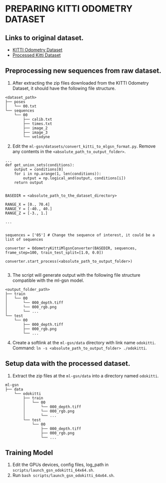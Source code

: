 # PREPARING KITTI ODOMETRY DATASET

## Links to original dataset.
- [KITTI Odometry Dataset](http://www.cvlibs.net/datasets/kitti/eval_odometry.php)
- [Processed Kitti Dataset]()


## Preprocessing new sequences from raw dataset.
1. After extracting the zip files downloaded from the KITTI Odometry Dataset, it should have the following file structure.
```
<dataset_path>
├── poses
│   └── 00.txt
└── sequences
    └── 00
        ├── calib.txt
        ├── times.txt
        ├── image_2
        ├── image_3
        └── velodyne
```

2. Edit the `ml-gsn/datasets/convert_kitti_to_mlgsn_format.py`. Remove any contents in the `<absolute_path_to_output_folder>`.
```
...
def get_union_sets(conditions):
    output = conditions[0]
    for i in np.arange(1, len(conditions)):
        output = np.logical_and(output, conditions[i])
    return output


BASEDIR = <absolute_path_to_the_dataset_directory>

RANGE_X = [0., 70.4]
RANGE_Y = [-40., 40.]
RANGE_Z = [-3., 1.]

...


sequences = ['05'] # Change the sequence of interest, it could be a list of sequences

converter = OdometryKittiMlgsnConverter(BASEDIR, sequences, frame_step=100, train_test_split=[1.0, 0.0])

converter.start_process(<absolute_path_to_output_folder>)


```

3. The script will generate output with the following file structure compatible with the ml-gsn model.
```
<output_folder_path>
├── train
│   └── 00
│       └── 000_depth.tiff
│       └── 000_rgb.png
│       └── ...
└── test
    └── 00
        ├── 000_depth.tiff
        ├── 000_rgb.png
        └── ...
```

4. Create a softlink at the `ml-gsn/data` directory with link name `odokitti`. Command: `ln -s <absolute_path_to_output_folder> ./odokitti`.


## Setup data with the processed dataset.
1. Extract the zip files at the `ml-gsn/data` into a directory named `odokitti`.
```
ml-gsn
├── data
    └── odokitti
        ├── train
        │   └── 00
        │       └── 000_depth.tiff
        │       └── 000_rgb.png
        │       └── ...
        └── test
            └── 00
                ├── 000_depth.tiff
                ├── 000_rgb.png
                └── ...
```


## Training Model
1. Edit the GPUs devices, config files, log_path in `scripts/launch_gsn_odokitti_64x64.sh`.
2. Run `bash scripts/launch_gsn_odokitti_64x64.sh`.
